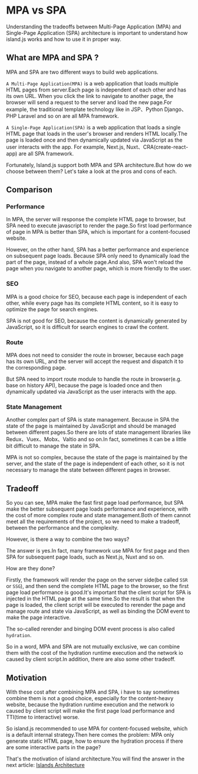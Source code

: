 # MPA vs SPA

Understanding the tradeoffs between Multi-Page Application (MPA) and Single-Page Application (SPA) architecture is important to understand how island.js works and how to use it in proper way.

## What are MPA and SPA ?

MPA and SPA are two different ways to build web applications.

`A Multi-Page Application(MPA)` is a web application that loads multiple HTML pages from server.Each page is independent of each other and has its own URL. When you click the link to navigate to another page, the browser will send a request to the server and load the new page.For example, the traditional template technology like in JSP、Python Django、PHP Laravel and so on are all MPA framework.

`A Single-Page Application(SPA)` is a web application that loads a single HTML page that loads in the user's browser and renders HTML locally.The page is loaded once and then dynamically updated via JavaScript as the user interacts with the app. For example, Next.js, Nuxt、CRA(create-react-app) are all SPA framework.

Fortunately, Island.js support both MPA and SPA architecture.But how do we choose between them? Let's take a look at the pros and cons of each.

## Comparison

### Performance

In MPA, the server will response the complete HTML page to browser, but SPA need to execute javascript to render the page.So first load performance of page in MPA is better than SPA, which is important for a content-focused website.

However, on the other hand, SPA has a better performance and experience on subsequent page loads. Because SPA only need to dynamically load the part of the page, instead of a whole page.And also, SPA won't reload the page when you navigate to another page, which is more friendly to the user.

### SEO

MPA is a good choice for SEO, because each page is independent of each other, while every page has its complete HTML content, so it is easy to optimize the page for search engines.

SPA is not good for SEO, because the content is dynamically generated by JavaScript, so it is difficult for search engines to crawl the content.

### Route

MPA does not need to consider the route in browser, because each page has its own URL, and the server will accept the request and dispatch it to the corresponding page.

But SPA need to import route module to handle the route in browser(e.g. base on history API), because the page is loaded once and then dynamically updated via JavaScript as the user interacts with the app.

### State Management

Another complex part of SPA is state management. Because in SPA the state of the page is maintained by JavaScript and should be managed between different pages.So there are lots of state management libraries like Redux、Vuex、Mobx、Valtio and so on.In fact, sometimes it can be a little bit difficult to manage the state in SPA.

MPA is not so complex, because the state of the page is maintained by the server, and the state of the page is independent of each other, so it is not necessary to manage the state between different pages in browser.

## Tradeoff

So you can see, MPA make the fast first page load performance, but SPA make the better subsequent page loads performance and experience, with the cost of more complex route and state management.Both of them cannot meet all the requirements of the project, so we need to make a tradeoff, between the performance and the complexity.

However, is there a way to combine the two ways?

The answer is yes.In fact, many framework use MPA for first page and then SPA for subsequent page loads, such as Next.js, Nuxt and so on.

How are they done?

Firstly, the framework will render the page on the server side(be called `SSR` or `SSG`), and then send the complete HTML page to the browser, so the first page load performance is good.It's important that the client script for SPA is injected in the HTML page at the same time.So the result is that when the page is loaded, the client script will be executed to rerender the page and manage route and state via JavaScript, as well as binding the DOM event to make the page interactive.

The so-called rerender and binging DOM event process is also called `hydration`.

So in a word, MPA and SPA are not mutually exclusive, we can combine them with the cost of the hydration runtime execution and the network io caused by client script.In addition, there are also some other tradeoff.

## Motivation

With these cost after combining MPA and SPA, i have to say sometimes combine them is not a good choice, especially for the content-heavy website, because the hydration runtime execution and the network io caused by client script will make the first page load performance and TTI(time to interactive) worse.

So island.js recommended to use MPA for content-focused website, which is a default internal strategy.Then here comes the problem: MPA only generate static HTML page, how to ensure the hydration process if there are some interactive parts in the page?

That's the motivation of island architecture.You will find the answer in the next article: [Islands Architecture](./islands-arch.html)
